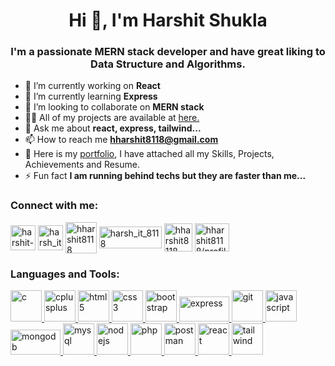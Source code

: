 
<h1 align="center">Hi 👋, I'm Harshit Shukla</h1>
<h3 align="center">
  I'm a passionate MERN stack developer and have great liking to Data Structure
  and Algorithms.
</h3>

- 🔭 I’m currently working on **React**
- 🌱 I’m currently learning **Express**
- 👯 I’m looking to collaborate on **MERN stack**
- 👨‍💻 All of my projects are available at [here.](<a href="hharshit8118.netlify.com" target="_blank" />)
- 💬 Ask me about **react, express, tailwind...**
- 📫 How to reach me **hharshit8118@gmail.com**
- 📄 Here is my <a href="hharshit8118.netlify.com" target="_blank">portfolio</a>, I have attached all my Skills, Projects, Achievements and Resume.
- ⚡ Fun fact **I am running behind techs but they are faster than me...**

<h3 align="left">Connect with me:</h3>
<p align="left">
  <a href="https://linkedin.com/in/harshit-shukla-079952203" target="blank"
    ><img
      align="center"
      src="https://upload.wikimedia.org/wikipedia/commons/thumb/8/81/LinkedIn_icon.svg/2048px-LinkedIn_icon.svg.png"
      alt="harshit-shukla-079952203"
      height="40"
      width="40"
  /></a>
  <a href="https://www.codechef.com/users/harsh_it_8118" target="blank"
    ><img
      align="center"
      src="https://cdn.jsdelivr.net/npm/simple-icons@3.1.0/icons/codechef.svg"
      alt="harsh_it_8118"
      height="40"
      width="40"
  /></a>
  <a href="https://www.hackerrank.com/hharshit8118" target="blank"
    ><img
      align="center"
      src="https://cdn.worldvectorlogo.com/logos/hackerrank.svg"
      alt="hharshit8118"
      height="50"
      width="50"
  /></a>
  <a href="https://codeforces.com/profile/harsh_it_8118" target="blank"
    ><img
      align="center"
      src="https://upload.wikimedia.org/wikipedia/commons/thumb/b/b1/Codeforces_logo.svg/2560px-Codeforces_logo.svg.png"
      alt="harsh_it_8118"
      height="35"
      width="100"
  /></a>
  <a href="https://www.leetcode.com/hharshit8118" target="blank"
    ><img
      align="center"
      src="https://cdn.iconscout.com/icon/free/png-256/free-leetcode-3521542-2944960.png"
      alt="hharshit8118"
      height="45"
      width="45"
  /></a>
  <a
    href="https://auth.geeksforgeeks.org/user/hharshit8118/profile"
    target="blank"
    ><img
      align="center"
      src="https://upload.wikimedia.org/wikipedia/commons/thumb/4/43/GeeksforGeeks.svg/2560px-GeeksforGeeks.svg.png"
      alt="hharshit8118/profile"
      height="45"
      width="55"
  /></a>
</p>

<h3 align="left">Languages and Tools:</h3>
<p align="left">
    <a href="https://www.cprogramming.com/" target="_blank" rel="noreferrer">
        <img
        src="https://encrypted-tbn0.gstatic.com/images?q=tbn:ANd9GcT0rGo-Xt_6hCjBJC06rxX7VrbfmLp5tXUPnJiehvOfOmlBmuPoJvp1mhehpgYYJO7cJic&usqp=CAU"
        alt="c"
        width="50"
        height="50"
        />
    </a>
    <a href="https://www.w3schools.com/cpp/" target="_blank" rel="noreferrer">
    <img
      src="https://encrypted-tbn0.gstatic.com/images?q=tbn:ANd9GcQbb7PVFgkjYzuA1im7CyRLo4A8YyUJ5GadGNrxBnk&s"
      alt="cplusplus"
      width="50"
      height="50"
    />
  </a>
  <a href="https://www.w3.org/html/" target="_blank" rel="noreferrer">
    <img
      src="https://cdn3d.iconscout.com/3d/free/thumb/free-html-5728485-4781249.png"
      alt="html5"
      width="50"
      height="50"
    />
  </a>
  <a href="https://www.w3schools.com/css/" target="_blank" rel="noreferrer">
    <img
      src="https://cdn-icons-png.flaticon.com/512/5968/5968242.png"
      alt="css3"
      width="50"
      height="50"
    />
  </a>
    <a href="https://getbootstrap.com" target="_blank" rel="noreferrer">
      <img
        src="https://upload.wikimedia.org/wikipedia/commons/thumb/b/b2/Bootstrap_logo.svg/2560px-Bootstrap_logo.svg.png"
        alt="bootstrap"
        width="50"
        height="50"
      />
    </a>
  <a href="https://expressjs.com" target="_blank" rel="noreferrer">
    <img
      src="https://upload.wikimedia.org/wikipedia/commons/6/64/Expressjs.png"
      alt="express"
      width="80"
      height="40"
    />
  </a>
  <a href="https://git-scm.com/" target="_blank" rel="noreferrer">
    <img
      src="https://www.vectorlogo.zone/logos/git-scm/git-scm-icon.svg"
      alt="git"
      width="50"
      height="50"
    />
  </a>
  <a href="https://developer.mozilla.org/en-US/docs/Web/JavaScript" target="_blank" rel="noreferrer">
    <img src="https://cdn.iconscout.com/icon/free/png-256/free-javascript-2038874-1720087.png"
      alt="javascript"
      width="50"
      height="50"
    />
  </a>
  <a href="https://www.mongodb.com/" target="_blank" rel="noreferrer">
    <img
      src="https://upload.wikimedia.org/wikipedia/commons/thumb/9/93/MongoDB_Logo.svg/2560px-MongoDB_Logo.svg.png"
      alt="mongodb"
      width="80"
      height="40"
    />
  </a>
  <a href="https://www.mysql.com/" target="_blank" rel="noreferrer">
    <img
      src="https://www.svgrepo.com/show/303251/mysql-logo.svg"
      alt="mysql"
      width="50"
      height="50"
    />
  </a>
  <a href="https://nodejs.org" target="_blank" rel="noreferrer">
    <img
      src="https://upload.wikimedia.org/wikipedia/commons/thumb/d/d9/Node.js_logo.svg/2560px-Node.js_logo.svg.png"
      alt="nodejs"
      width="50"
      height="50"
    />
  </a>
  <a href="https://www.php.net" target="_blank" rel="noreferrer">
    <img src="https://upload.wikimedia.org/wikipedia/commons/thumb/2/27/PHP-logo.svg/1200px-PHP-logo.svg.png"
      alt="php"
      width="50"
      height="50"
    />
  </a>
  <a href="https://postman.com" target="_blank" rel="noreferrer">
    <img
      src="https://www.vectorlogo.zone/logos/getpostman/getpostman-icon.svg"
      alt="postman"
      width="50"
      height="50"
    />
  </a>
  <a href="https://reactjs.org/" target="_blank" rel="noreferrer">
    <img
src="https://upload.wikimedia.org/wikipedia/commons/thumb/a/a7/React-icon.svg/1200px-React-icon.svg.png"
      alt="react"
      width="50"
      height="50"
    />
  </a>
  <a href="https://tailwindcss.com/" target="_blank" rel="noreferrer">
    <img
      src="https://www.vectorlogo.zone/logos/tailwindcss/tailwindcss-icon.svg"
      alt="tailwind"
      width="50"
      height="50"
    />
  </a>
</p>
